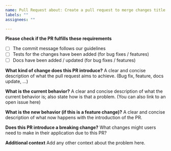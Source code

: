 ```yaml
---
name: Pull Request about: Create a pull request to merge changes title: ""
labels: ""
assignees: ""

---
```


**Please check if the PR fulfills these requirements**
- [ ] The commit message follows our guidelines
- [ ] Tests for the changes have been added (for bug fixes / features)
- [ ] Docs have been added / updated (for bug fixes / features)

**What kind of change does this PR introduce?**
A clear and concise description of what the pull request aims to achieve. (Bug fix, feature, docs update, ...)

**What is the current behavior?**
A clear and concise description of what the current behavior is; also state how is that a problem. (You can also link to
an open issue here)

**What is the new behavior (if this is a feature change)?**
A clear and concise description of what now happens with the introduction of the PR.

**Does this PR introduce a breaking change?**
What changes might users need to make in their application due to this PR?

**Additional context**
Add any other context about the problem here.
